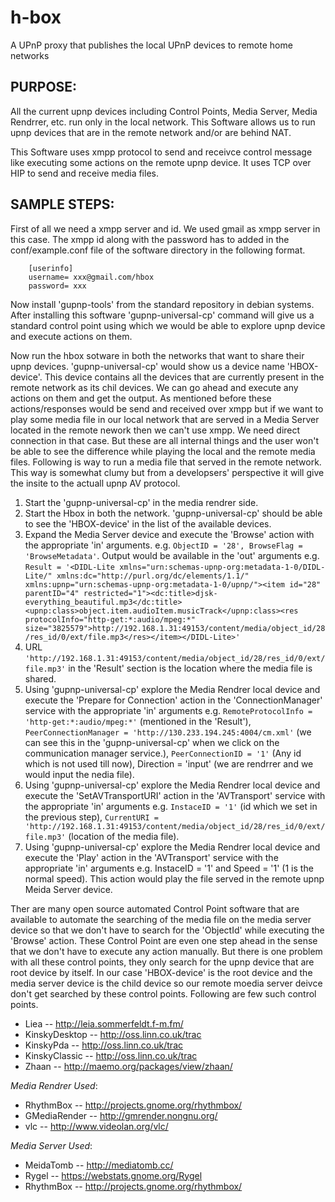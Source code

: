 # h-box
A UPnP proxy that publishes the local UPnP devices to remote home networks

## PURPOSE:

All the current upnp devices including Control Points, Media Server, Media Rendrrer, etc. run only in the local network. This Software allows us to run upnp devices that are in the remote network and/or are behind NAT.

This Software uses xmpp protocol to send and receivce control message like executing some actions on the remote upnp device. It uses TCP over HIP to send and receive media files.

## SAMPLE STEPS:

First of all we need a xmpp server and id. We used gmail as xmpp server in this case. The xmpp id along with the password has to added in the conf/example.conf file of the software directory in the following format. 
```
	[userinfo]
	username= xxx@gmail.com/hbox
	password= xxx
```

Now install 'gupnp-tools' from the standard repository in debian systems. After installing this software 'gupnp-universal-cp' command will give us a standard control point using which we would be able to explore upnp device and execute actions on them.

Now run the hbox sotware in both the networks that want to share their upnp devices. 'gupnp-universal-cp' would show us a device name 'HBOX-device'. This device contains all the devices that are currently present in the remote network as its chil devices. We can go ahead and execute any actions on them and get the output. As mentioned before these actions/responses would be send and received over xmpp but if we want to play some media file in our local network that are served in a Media Server located in the remote nework then we can't use xmpp. We need direct connection in that case. But these are all internal things and the user won't be able to see the difference while playing the local and the remote media files. Following is way to run a media file that served in the remote network. This way is somewhat clumy but from a developsers' perspective it will give the insite to the actuall upnp AV protocol.

1. Start the 'gupnp-universal-cp' in the media rendrer side. 
2. Start the Hbox in both the network. 'gupnp-universal-cp' should be able to see the 'HBOX-device' in the list of the available devices.
3. Expand the Media Server device and execute the 'Browse' action with the appropriate 'in' arguments. e.g. ```ObjectID = '28', BrowseFlag = 'BrowseMetadata'```. Output would be available in the 'out' arguments e.g. ```Result = '<DIDL-Lite xmlns="urn:schemas-upnp-org:metadata-1-0/DIDL-Lite/" xmlns:dc="http://purl.org/dc/elements/1.1/" xmlns:upnp="urn:schemas-upnp-org:metadata-1-0/upnp/"><item id="28" parentID="4" restricted="1"><dc:title>djsk-everything_beautiful.mp3</dc:title><upnp:class>object.item.audioItem.musicTrack</upnp:class><res protocolInfo="http-get:*:audio/mpeg:*" size="3825579">http://192.168.1.31:49153/content/media/object_id/28/res_id/0/ext/file.mp3</res></item></DIDL-Lite>'```
4. URL ```'http://192.168.1.31:49153/content/media/object_id/28/res_id/0/ext/file.mp3'``` in the 'Result' section is the location where the media file is shared.
5. Using 'gupnp-universal-cp' explore the Media Rendrer local device and execute the 'Prepare for Connection' action in the 'ConnectionManager' service with the appropriate 'in' arguments e.g. ```RemoteProtocolInfo = 'http-get:*:audio/mpeg:*'``` (mentioned in the 'Result'), ```PeerConnectionManager = 'http://130.233.194.245:4004/cm.xml'``` (we can see this in the 'gupnp-universal-cp' when we click on the communication manager service.), ```PeerConnectionID = '1'``` (Any id which is not used till now), Direction = 'input' (we are rendrrer and we would input the nedia file).
6. Using 'gupnp-universal-cp' explore the Media Rendrer local device and execute the 'SetAVTransportURI' action in the 'AVTransport' service with the appropriate 'in' arguments e.g. ```InstaceID = '1'``` (id which we set in the previous step), ```CurrentURI = 'http://192.168.1.31:49153/content/media/object_id/28/res_id/0/ext/file.mp3'``` (location of the media file).
7. Using 'gupnp-universal-cp' explore the Media Rendrer local device and execute the 'Play' action in the 'AVTransport' service with the appropriate 'in' arguments e.g. InstaceID = '1' and Speed = '1' (1 is the normal speed). This action would play the file served in the remote upnp Meida Server device.

Ther are many open source automated Control Point software that are available to automate the searching of the media file on the media server device so that we don't have to search for the 'ObjectId' while executing the 'Browse' action. These Control Point are even one step ahead in the sense that we don't have to execute any action manually. But there is one problem with all these control points, they only search for the upnp device that are root device by itself. In our case 'HBOX-device' is the root device and the media server device is the child device so our remote moedia server deivce don't get searched by these control points. Following are few such control points.

* Liea -- http://leia.sommerfeldt.f-m.fm/
* KinskyDesktop -- http://oss.linn.co.uk/trac
* KinskyPda -- http://oss.linn.co.uk/trac
* KinskyClassic -- http://oss.linn.co.uk/trac
* Zhaan -- http://maemo.org/packages/view/zhaan/

*Media Rendrer Used*:
* RhythmBox -- http://projects.gnome.org/rhythmbox/
* GMediaRender -- http://gmrender.nongnu.org/
* vlc -- http://www.videolan.org/vlc/

*Media Server Used*:
* MeidaTomb -- http://mediatomb.cc/
* Rygel -- https://webstats.gnome.org/Rygel
* RhythmBox -- http://projects.gnome.org/rhythmbox/
